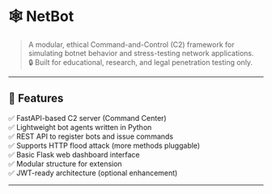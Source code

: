 # 🕸️ NetBot

> A modular, ethical Command-and-Control (C2) framework for simulating botnet behavior and stress-testing network applications.  
> 🔒 Built for educational, research, and legal penetration testing only.

---

## 📌 Features

✅ FastAPI-based C2 server (Command Center)  
✅ Lightweight bot agents written in Python  
✅ REST API to register bots and issue commands  
✅ Supports HTTP flood attack (more methods pluggable)  
✅ Basic Flask web dashboard interface  
✅ Modular structure for extension  
✅ JWT-ready architecture (optional enhancement)

---



